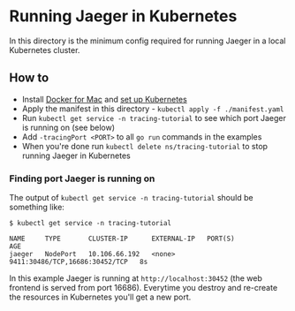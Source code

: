 # Running Jaeger in Kubernetes

In this directory is the minimum config required for running Jaeger in a local Kubernetes cluster.

## How to

- Install [Docker for Mac](https://download.docker.com/mac/stable/Docker.dmg) and [set up Kubernetes](https://docs.docker.com/docker-for-mac/#kubernetes)
- Apply the manifest in this directory - `kubectl apply -f ./manifest.yaml`
- Run `kubectl get service -n tracing-tutorial` to see which port Jaeger is running on (see below)
- Add `-tracingPort <PORT>` to all `go run` commands in the examples
- When you're done run `kubectl delete ns/tracing-tutorial` to stop running Jaeger in Kubernetes

### Finding port Jaeger is running on

The output of `kubectl get service -n tracing-tutorial` should be something like:

```
$ kubectl get service -n tracing-tutorial

NAME     TYPE       CLUSTER-IP      EXTERNAL-IP   PORT(S)                          AGE
jaeger   NodePort   10.106.66.192   <none>        9411:30486/TCP,16686:30452/TCP   8s
```

In this example Jaeger is running at `http://localhost:30452` (the web frontend is served from port 16686). Everytime you destroy and re-create the resources in Kubernetes you'll get a new port.
